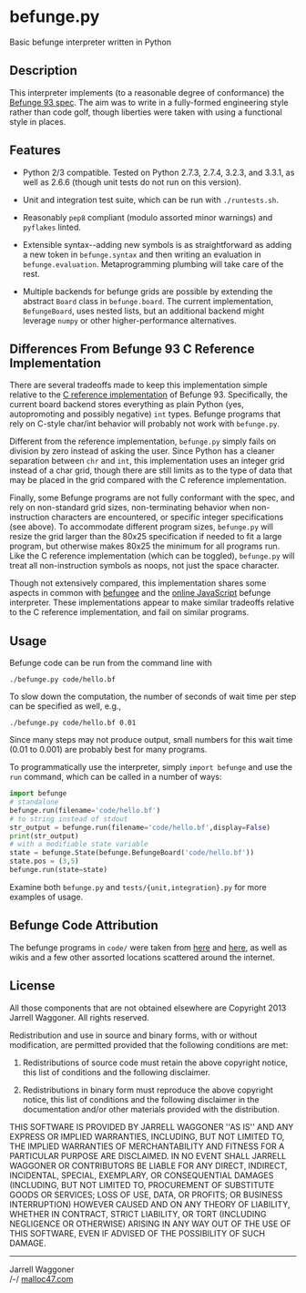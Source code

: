 # befunge.py
Basic befunge interpreter written in Python

## Description

This interpreter implements (to a reasonable degree of conformance)
the [Befunge 93 spec][1].  The aim was to write in a fully-formed
engineering style rather than code golf, though liberties were taken
with using a functional style in places.

## Features

- Python 2/3 compatible.  Tested on Python 2.7.3, 2.7.4, 3.2.3, and
  3.3.1, as well as 2.6.6 (though unit tests do not run on this
  version).
  
- Unit and integration test suite, which can be run with
  `./runtests.sh`.
  
- Reasonably `pep8` compliant (modulo assorted minor warnings) and
  `pyflakes` linted.
  
- Extensible syntax--adding new symbols is as straightforward as
  adding a new token in `befunge.syntax` and then writing an
  evaluation in `befunge.evaluation`.  Metaprogramming plumbing will
  take care of the rest.
  
- Multiple backends for befunge grids are possible by extending the
  abstract `Board` class in `befunge.board`.  The current
  implementation, `BefungeBoard`, uses nested lists, but an additional
  backend might leverage `numpy` or other higher-performance
  alternatives.
  
## Differences From Befunge 93 C Reference Implementation

There are several tradeoffs made to keep this implementation simple
relative to the [C reference implementation][6] of Befunge 93.
Specifically, the current board backend stores everything as plain
Python (yes, autopromoting and possibly negative) `int` types.
Befunge programs that rely on C-style char/int behavior will probably
not work with `befunge.py`.

Different from the reference implementation, `befunge.py` simply fails
on division by zero instead of asking the user.  Since Python has a
cleaner separation between `chr` and `int`, this implementation uses
an integer grid instead of a char grid, though there are still limits
as to the type of data that may be placed in the grid compared with
the C reference implementation.

Finally, some Befunge programs are not fully conformant with the spec,
and rely on non-standard grid sizes, non-terminating behavior when
non-instruction characters are encountered, or specific integer
specifications (see above).  To accommodate different program sizes,
`befunge.py` will resize the grid larger than the 80x25 specification
if needed to fit a large program, but otherwise makes 80x25 the
minimum for all programs run.  Like the C reference implementation
(which can be toggled), `befunge.py` will treat all non-instruction
symbols as noops, not just the space character.

Though not extensively compared, this implementation shares some
aspects in common with [befungee][4] and the [online JavaScript][5]
befunge interpreter.  These implementations appear to make similar
tradeoffs relative to the C reference implementation, and fail on
similar programs.

## Usage

Befunge code can be run from the command line with

    ./befunge.py code/hello.bf
    
To slow down the computation, the number of seconds of wait time per
step can be specified as well, e.g.,

    ./befunge.py code/hello.bf 0.01
    
Since many steps may not produce output, small numbers for this wait
time (0.01 to 0.001) are probably best for many programs.

To programmatically use the interpreter, simply `import befunge` and
use the `run` command, which can be called in a number of ways:

```python
import befunge
# standalone
befunge.run(filename='code/hello.bf')
# to string instead of stdout
str_output = befunge.run(filename='code/hello.bf',display=False)
print(str_output)
# with a modifiable state variable
state = befunge.State(befunge.BefungeBoard('code/hello.bf'))
state.pos = (3,5)
befunge.run(state=state)
```
    
Examine both `befunge.py` and `tests/{unit,integration}.py` for more
examples of usage.


## Befunge Code Attribution

The befunge programs in `code/` were taken from [here][2] and
[here][3], as well as wikis and a few other assorted locations
scattered around the internet.

## License

All those components that are not obtained elsewhere are Copyright
2013 Jarrell Waggoner. All rights reserved.

Redistribution and use in source and binary forms, with or without
modification, are permitted provided that the following conditions are
met:

   1. Redistributions of source code must retain the above copyright
      notice, this list of conditions and the following disclaimer.

   2. Redistributions in binary form must reproduce the above
      copyright notice, this list of conditions and the following
      disclaimer in the documentation and/or other materials provided
      with the distribution.

THIS SOFTWARE IS PROVIDED BY JARRELL WAGGONER ''AS IS'' AND ANY
EXPRESS OR IMPLIED WARRANTIES, INCLUDING, BUT NOT LIMITED TO, THE
IMPLIED WARRANTIES OF MERCHANTABILITY AND FITNESS FOR A PARTICULAR
PURPOSE ARE DISCLAIMED. IN NO EVENT SHALL JARRELL WAGGONER OR
CONTRIBUTORS BE LIABLE FOR ANY DIRECT, INDIRECT, INCIDENTAL, SPECIAL,
EXEMPLARY, OR CONSEQUENTIAL DAMAGES (INCLUDING, BUT NOT LIMITED TO,
PROCUREMENT OF SUBSTITUTE GOODS OR SERVICES; LOSS OF USE, DATA, OR
PROFITS; OR BUSINESS INTERRUPTION) HOWEVER CAUSED AND ON ANY THEORY OF
LIABILITY, WHETHER IN CONTRACT, STRICT LIABILITY, OR TORT (INCLUDING
NEGLIGENCE OR OTHERWISE) ARISING IN ANY WAY OUT OF THE USE OF THIS
SOFTWARE, EVEN IF ADVISED OF THE POSSIBILITY OF SUCH DAMAGE.


---

Jarrell Waggoner  
/-/ [malloc47.com](http://www.malloc47.com)


[1]: https://github.com/catseye/Befunge-93/blob/master/doc/Befunge-93.markdown
[2]: https://github.com/programble/befungee/tree/master/examples
[3]: https://github.com/catseye/Befunge-93/tree/master/eg
[4]: https://github.com/programble/befungee
[5]: http://www.quirkster.com/iano/js/befunge.html
[6]: https://github.com/catseye/Befunge-93
